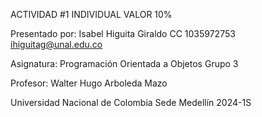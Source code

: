 ACTIVIDAD #1 INDIVIDUAL
VALOR 10%

Presentado por:
Isabel Higuita Giraldo
CC 1035972753
ihiguitag@unal.edu.co

Asignatura:
Programación Orientada a Objetos
Grupo 3

Profesor:
Walter Hugo Arboleda Mazo

Universidad Nacional de Colombia
Sede Medellín
2024-1S
